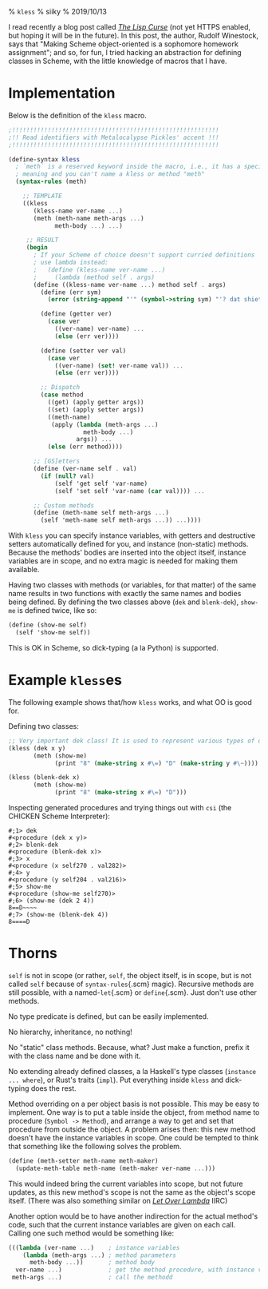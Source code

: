 % `kless`
% siiky
% 2019/10/13

I read recently a blog post called [_The Lisp
Curse_](https://www.winestockwebdesign.com/Essays/Lisp_Curse.html) (not yet
HTTPS enabled, but hoping it will be in the future). In this post, the author,
Rudolf Winestock, says that "Making Scheme object-oriented is a sophomore
homework assignment"; and so, for fun, I tried hacking an abstraction for
defining classes in Scheme, with the little knowledge of macros that I have.

# Implementation

Below is the definition of the `kless` macro.

```scm
;!!!!!!!!!!!!!!!!!!!!!!!!!!!!!!!!!!!!!!!!!!!!!!!!!!!!!!!!!!
;!! Read identifiers with Metalocalypse Pickles' accent !!!
;!!!!!!!!!!!!!!!!!!!!!!!!!!!!!!!!!!!!!!!!!!!!!!!!!!!!!!!!!!

(define-syntax kless
  ; `meth` is a reserved keyword inside the macro, i.e., it has a special
  ; meaning and you can't name a kless or method "meth"
  (syntax-rules (meth)

    ;; TEMPLATE
    ((kless
       (kless-name ver-name ...)
       (meth (meth-name meth-args ...)
             meth-body ...) ...)

     ;; RESULT
     (begin
       ; If your Scheme of choice doesn't support curried definitions
       ; use lambda instead:
       ;   (define (kless-name ver-name ...)
       ;     (lambda (method self . args)
       (define ((kless-name ver-name ...) method self . args)
         (define (err sym)
           (error (string-append "'" (symbol->string sym) "'? dat shiet dun exist yo")))

         (define (getter ver)
           (case ver
             ((ver-name) ver-name) ...
             (else (err ver))))

         (define (setter ver val)
           (case ver
             ((ver-name) (set! ver-name val)) ...
             (else (err ver))))

         ;; Dispatch
         (case method
           ((get) (apply getter args))
           ((set) (apply setter args))
           ((meth-name)
            (apply (lambda (meth-args ...)
                     meth-body ...)
                   args)) ...
           (else (err method))))

       ;; [GS]etters
       (define (ver-name self . val)
         (if (null? val)
             (self 'get self 'var-name)
             (self 'set self 'var-name (car val)))) ...

       ;; Custom methods
       (define (meth-name self meth-args ...)
         (self 'meth-name self meth-args ...)) ...))))
```

With `kless` you can specify instance variables, with getters and destructive
setters automatically defined for you, and instance (non-static) methods.
Because the methods' bodies are inserted into the object itself, instance
variables are in scope, and no extra magic is needed for making them available.

Having two classes with methods (or variables, for that matter) of the same
name results in two functions with exactly the same names and bodies being
defined. By defining the two classes above (`dek` and `blenk-dek`), `show-me`
is defined twice, like so:

```scm
(define (show-me self)
  (self 'show-me self))
```

This is OK in Scheme, so dick-typing (a la Python) is supported.

# Example `kless`es

The following example shows that/how `kless` works, and what OO is good for.

Defining two classes:

```scm
;; Very important dek class! It is used to represent various types of deks
(kless (dek x y)
       (meth (show-me)
             (print "8" (make-string x #\=) "D" (make-string y #\~))))

(kless (blenk-dek x)
       (meth (show-me)
             (print "8" (make-string x #\=) "D")))
```

Inspecting generated procedures and trying things out with `csi` (the CHICKEN
Scheme Interpreter):

```
#;1> dek
#<procedure (dek x y)>
#;2> blenk-dek
#<procedure (blenk-dek x)>
#;3> x
#<procedure (x self270 . val282)>
#;4> y
#<procedure (y self204 . val216)>
#;5> show-me
#<procedure (show-me self270)>
#;6> (show-me (dek 2 4))
8==D~~~~
#;7> (show-me (blenk-dek 4))
8====D
```

# Thorns

`self` is not in scope (or rather, `self`, the object itself, is in scope, but
is not called `self` because of `syntax-rules`{.scm} magic). Recursive methods
are still possible, with a named-`let`{.scm} or `define`{.scm}. Just don't use
other methods.

No type predicate is defined, but can be easily implemented.

No hierarchy, inheritance, no nothing!

No "static" class methods. Because, what? Just make a function, prefix it with
the class name and be done with it.

No extending already defined classes, a la Haskell's type classes (`instance
... where`), or Rust's traits (`impl`). Put everything inside `kless` and
dick-typing does the rest.

Method overriding on a per object basis is not possible. This may be easy to
implement. One way is to put a table inside the object, from method name to
procedure (`Symbol -> Method`), and arrange a way to get and set that procedure
from outside the object. A problem arises then: this new method doesn't have
the instance variables in scope. One could be tempted to think that something
like the following solves the problem.

```scm
(define (meth-setter meth-name meth-maker)
  (update-meth-table meth-name (meth-maker ver-name ...)))
```

This would indeed bring the current variables into scope, but not future
updates, as this new method's scope is not the same as the object's scope
itself. (There was also something similar on [_Let Over
Lambda_](https://letoverlambda.com) IIRC)

Another option would be to have another indirection for the actual method's
code, such that the current instance variables are given on each call.
Calling one such method would be something like:

```scm
(((lambda (ver-name ...)    ; instance variables
    (lambda (meth-args ...) ; method parameters
      meth-body ...))       ; method body
  ver-name ...)             ; get the method procedure, with instance variables in scope
 meth-args ...)             ; call the methodd
```
